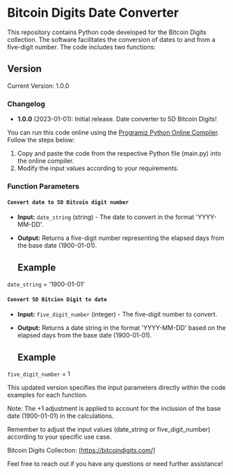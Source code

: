 
 # Bitcoin Digits Date Converter
This repository contains Python code developed for the Bitcoin Digits collection. The software facilitates the conversion of dates to and from a five-digit number. The code includes two functions:

## Version

Current Version: 1.0.0

### Changelog

- **1.0.0** (2023-01-01): Initial release.
Date converter to 5D Bitcoin Digits!


You can run this code online using the [Programiz Python Online Compiler](https://www.programiz.com/python-programming/online-compiler/). Follow the steps below:

1. Copy and paste the code from the respective Python file (main.py) into the online compiler.
2. Modify the input values according to your requirements.

### Function Parameters

#### `Convert date to 5D Bitcoin digit number`

- **Input:** `date_string` (string) - The date to convert in the format 'YYYY-MM-DD'.
- **Output:** Returns a five-digit number representing the elapsed days from the base date (1900-01-01).

  ## Example
`date_string` = '1900-01-01'

#### `Convert 5D Bitcion Digit to date`

- **Input:** `five_digit_number` (integer) - The five-digit number to convert.
- **Output:** Returns a date string in the format 'YYYY-MM-DD' based on the elapsed days from the base date (1900-01-01).

  ## Example
`five_digit_number` = 1 


This updated version specifies the input parameters directly within the code examples for each function.

Note: The +1 adjustment is applied to account for the inclusion of the base date (1900-01-01) in the calculations.

Remember to adjust the input values (date_string or five_digit_number) according to your specific use case.

Bitcoin Digits Collection: [https://bitcoindigits.com/]

Feel free to reach out if you have any questions or need further assistance!







